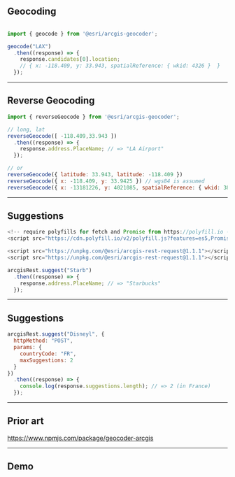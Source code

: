 <!-- .slide: data-background="img/bg-7.png" -->

## Geocoding

```js

import { geocode } from '@esri/arcgis-geocoder';

geocode("LAX")
  .then((response) => {
    response.candidates[0].location;
    // { x: -118.409, y: 33.943, spatialReference: { wkid: 4326 }  }
  });
```

---

<!-- .slide: data-background="img/bg-7.png" -->

## Reverse Geocoding

```js
import { reverseGeocode } from '@esri/arcgis-geocoder';

// long, lat
reverseGeocode([ -118.409,33.943 ])
  .then((response) => {
    response.address.PlaceName; // => "LA Airport"
  });

// or
reverseGeocode({ latitude: 33.943, latitude: -118.409 })
reverseGeocode({ x: -118.409, y: 33.9425 }) // wgs84 is assumed
reverseGeocode({ x: -13181226, y: 4021085, spatialReference: { wkid: 3857 })
```

---

<!-- .slide: data-background="img/bg-8.png" -->

## Suggestions

```js
<!-- require polyfills for fetch and Promise from https://polyfill.io -->
<script src="https://cdn.polyfill.io/v2/polyfill.js?features=es5,Promise,fetch"></script>

<script src="https://unpkg.com/@esri/arcgis-rest-request@1.1.1"></script>
<script src="https://unpkg.com/@esri/arcgis-rest-request@1.1.1"></script>

arcgisRest.suggest("Starb")
  .then((response) => {
    response.address.PlaceName; // => "Starbucks"
  });

```

---

<!-- .slide: data-background="img/bg-9.png" -->

## Suggestions

```js
arcgisRest.suggest("Disneyl", {
  httpMethod: "POST",
  params: {
    countryCode: "FR",
    maxSuggestions: 2
  }
})
  .then((response) => {
    console.log(response.suggestions.length); // => 2 (in France)
  });
```

---

<!-- .slide: data-background="img/bg-2.png" -->

## Prior art

https://www.npmjs.com/package/geocoder-arcgis

---

<!-- .slide: data-background="img/bg-3.png" -->

## Demo